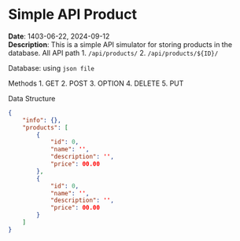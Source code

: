 # Simple API Product
**Date**: 1403-06-22, 2024-09-12<br>
**Description**: This is a simple API simulator for storing products in the database.
All API path
    1. `/api/products/`
    2. `/api/products/${ID}/`

Database: using `json file`

Methods
    1. GET
    2. POST
    3. OPTION
    4. DELETE
    5. PUT

Data Structure
```json
{
    "info": {},
    "products": [
        {
            "id": 0,
            "name": '',
            "description": '',
            "price": 00.00
        },
        {
            "id": 0,
            "name": '',
            "description": '',
            "price": 00.00
        }
    ]
}
```